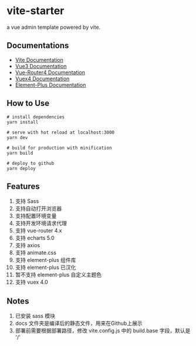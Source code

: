 # vite-starter
a vue admin template powered by vite.

## Documentations
* [Vite Documentation](https://vitejs.dev/guide/)
* [Vue3 Documentation](https://v3.vuejs.org/)
* [Vue-Router4 Documentation](https://next.router.vuejs.org/guide/)
* [Vuex4 Documentation](https://vuex.vuejs.org/zh/guide/)
* [Element-Plus Documentation](https://element-plus.org/#/zh-CN/component/installation)

## How to Use
```
# install dependencies
yarn install

# serve with hot reload at localhost:3000
yarn dev

# build for production with minification
yarn build

# deploy to github
yarn deploy
```

## Features
1. 支持 Sass
2. 支持自动打开浏览器
3. 支持配置环境变量
4. 支持开发环境请求代理
5. 支持 vue-router 4.x
6. 支持 echarts 5.0
7. 支持 axios
8. 支持 animate.css
9. 支持 element-plus 组件库
10. 支持 element-plus 已汉化
11. 暂不支持 element-plus 自定义主题色
12. 支持 vuex 4.0
## Notes
1. 已安装 sass 模块
2. docs 文件夹是编译后的静态文件，用来在Github上展示
3. 部署前需要根据部署路径，修改 vite.config.js 中的 build.base 字段，默认是 '/'

